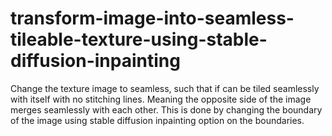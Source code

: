 # transform-image-into-seamless-tileable-texture-using-stable-diffusion-inpainting
Change the texture image to seamless,  such that if can be tiled seamlessly with itself with no stitching lines. Meaning the opposite side of the image merges seamlessly with each other. This is done by changing the boundary of the image using stable diffusion inpainting option on the boundaries.
